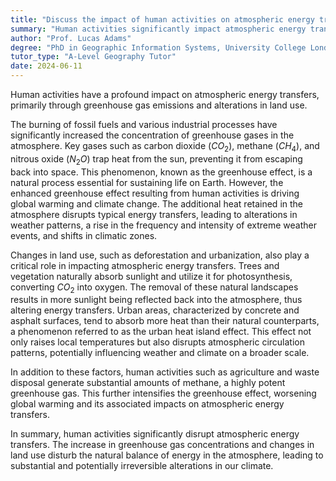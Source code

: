 ```yaml
---
title: "Discuss the impact of human activities on atmospheric energy transfers"
summary: "Human activities significantly impact atmospheric energy transfers, primarily through greenhouse gas emissions and land use changes."
author: "Prof. Lucas Adams"
degree: "PhD in Geographic Information Systems, University College London"
tutor_type: "A-Level Geography Tutor"
date: 2024-06-11
---
```


Human activities have a profound impact on atmospheric energy transfers, primarily through greenhouse gas emissions and alterations in land use.

The burning of fossil fuels and various industrial processes have significantly increased the concentration of greenhouse gases in the atmosphere. Key gases such as carbon dioxide ($CO_2$), methane ($CH_4$), and nitrous oxide ($N_2O$) trap heat from the sun, preventing it from escaping back into space. This phenomenon, known as the greenhouse effect, is a natural process essential for sustaining life on Earth. However, the enhanced greenhouse effect resulting from human activities is driving global warming and climate change. The additional heat retained in the atmosphere disrupts typical energy transfers, leading to alterations in weather patterns, a rise in the frequency and intensity of extreme weather events, and shifts in climatic zones.

Changes in land use, such as deforestation and urbanization, also play a critical role in impacting atmospheric energy transfers. Trees and vegetation naturally absorb sunlight and utilize it for photosynthesis, converting $CO_2$ into oxygen. The removal of these natural landscapes results in more sunlight being reflected back into the atmosphere, thus altering energy transfers. Urban areas, characterized by concrete and asphalt surfaces, tend to absorb more heat than their natural counterparts, a phenomenon referred to as the urban heat island effect. This effect not only raises local temperatures but also disrupts atmospheric circulation patterns, potentially influencing weather and climate on a broader scale.

In addition to these factors, human activities such as agriculture and waste disposal generate substantial amounts of methane, a highly potent greenhouse gas. This further intensifies the greenhouse effect, worsening global warming and its associated impacts on atmospheric energy transfers.

In summary, human activities significantly disrupt atmospheric energy transfers. The increase in greenhouse gas concentrations and changes in land use disturb the natural balance of energy in the atmosphere, leading to substantial and potentially irreversible alterations in our climate.
    
